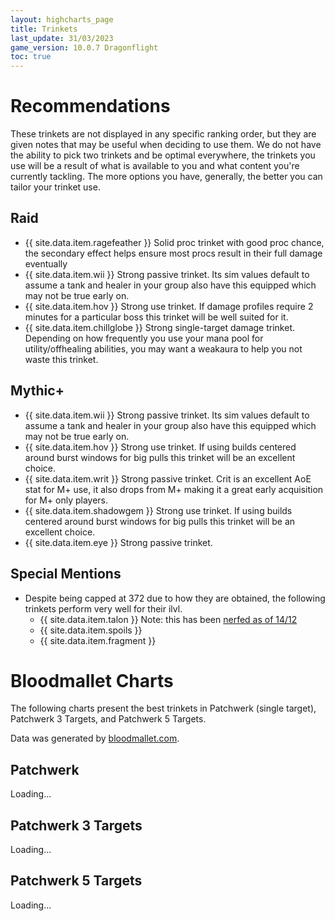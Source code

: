 ```yaml
---
layout: highcharts_page
title: Trinkets
last_update: 31/03/2023 
game_version: 10.0.7 Dragonflight
toc: true
---
```

# Recommendations
These trinkets are not displayed in any specific ranking order, but they are given notes that may be useful when deciding to use them. We do not have the ability to pick two trinkets and be optimal everywhere, the trinkets you use will be a result of what is available to you and what content you're currently tackling. The more options you have, generally, the better you can tailor your trinket use.

## Raid
* {{ site.data.item.ragefeather }} Solid proc trinket with good proc chance, the secondary effect helps ensure most procs result in their full damage eventually
* {{ site.data.item.wii }} Strong passive trinket. Its sim values default to assume a tank and healer in your group also have this equipped which may not be true early on.
* {{ site.data.item.hov }} Strong use trinket. If damage profiles require 2 minutes for a particular boss this trinket will be well suited for it.
* {{ site.data.item.chillglobe }} Strong single-target damage trinket. Depending on how frequently you use your mana pool for utility/offhealing abilities, you may want a weakaura to help you not waste this trinket.


## Mythic+
* {{ site.data.item.wii }} Strong passive trinket. Its sim values default to assume a tank and healer in your group also have this equipped which may not be true early on.
* {{ site.data.item.hov }} Strong use trinket. If using builds centered around burst windows for big pulls this trinket will be an excellent choice.
* {{ site.data.item.writ }} Strong passive trinket. Crit is an excellent AoE stat for M+ use, it also drops from M+ making it a great early acquisition for M+ only players.
* {{ site.data.item.shadowgem }} Strong use trinket. If using builds centered around burst windows for big pulls this trinket will be an excellent choice.
* {{ site.data.item.eye }} Strong passive trinket. 

## Special Mentions
* Despite being capped at 372 due to how they are obtained, the following trinkets perform very well for their ilvl.
    * {{ site.data.item.talon }}  Note: this has been [nerfed as of 14/12](https://www.wowhead.com/news/uldaman-time-breaching-talon-trinket-nerfed-in-hotfix-330514?webhook)
    * {{ site.data.item.spoils }}
    * {{ site.data.item.fragment }}

# Bloodmallet Charts
The following charts present the best trinkets in Patchwerk (single
target), Patchwerk 3 Targets, and Patchwerk 5 Targets.

Data was generated by [bloodmallet.com](https://bloodmallet.com).

## Patchwerk
<div id="bloodmallet_patchwerk" class="bloodmallet_chart" data-wow-class="shaman" data-wow-spec="elemental" data-font-color="#eee" data-background-color="#222" data-entries="15">Loading...</div>

## Patchwerk 3 Targets
<div id="bloodmallet_patchwerk3" class="bloodmallet_chart" data-wow-class="shaman" data-wow-spec="elemental" data-fight-style="castingpatchwerk3" data-font-color="#eee" data-background-color="#222" data-entries="15">Loading...</div>

## Patchwerk 5 Targets
<div id="bloodmallet_patchwerk5" class="bloodmallet_chart" data-wow-class="shaman" data-wow-spec="elemental" data-fight-style="castingpatchwerk5" data-font-color="#eee" data-background-color="#222" data-entries="15">Loading...</div>
